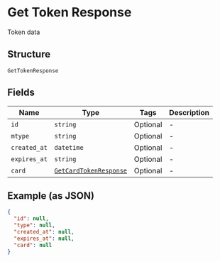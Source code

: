 
# Get Token Response

Token data

## Structure

`GetTokenResponse`

## Fields

| Name | Type | Tags | Description |
|  --- | --- | --- | --- |
| `id` | `string` | Optional | - |
| `mtype` | `string` | Optional | - |
| `created_at` | `datetime` | Optional | - |
| `expires_at` | `string` | Optional | - |
| `card` | [`GetCardTokenResponse`](../../doc/models/get-card-token-response.md) | Optional | - |

## Example (as JSON)

```json
{
  "id": null,
  "type": null,
  "created_at": null,
  "expires_at": null,
  "card": null
}
```

